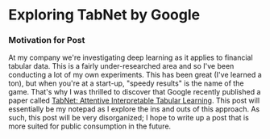 # Exploring TabNet by Google

### Motivation for Post
At my company we're investigating deep learning as it applies to financial tabular data. This is a fairly under-researched area and so I've been conducting a lot of my own experiments. This has been great (I've learned a ton), but when you're at a start-up, "speedy results" is the name of the game. That's why I was thrilled to discover that Google recently published a paper called [TabNet: Attentive Interpretable Tabular Learning](https://arxiv.org/pdf/1908.07442.pdf). This post will essentially be my notepad as I explore the ins and outs of this approach. As such, this post will be very disorganized; I hope to write up a post that is more suited for public consumption in the future.


